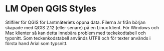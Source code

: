 # LM Open QGIS Styles
Stilfiler för QGIS för Lantmäteriets öppna data.
Filerna är från början skapade med QGIS 2.12 (eller senare) på en Linux klient. För Windows och Mac klienter så kan detta innebära problem med teckekodtabell och typsnitt.
Som teckenkodstabell används UTF8 och för texter används i första hand Arial som typsnitt.
